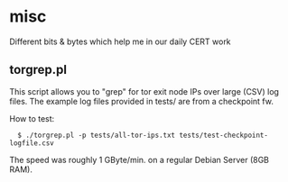 # misc
Different bits &amp; bytes which help me in our daily CERT work


## torgrep.pl

This script allows you to "grep" for tor exit node IPs over large
(CSV) log files. The example log files provided in tests/ are from a checkpoint fw.

How to test:

```
  $ ./torgrep.pl -p tests/all-tor-ips.txt tests/test-checkpoint-logfile.csv
```

The speed was roughly 1 GByte/min. on a regular Debian Server (8GB RAM).

